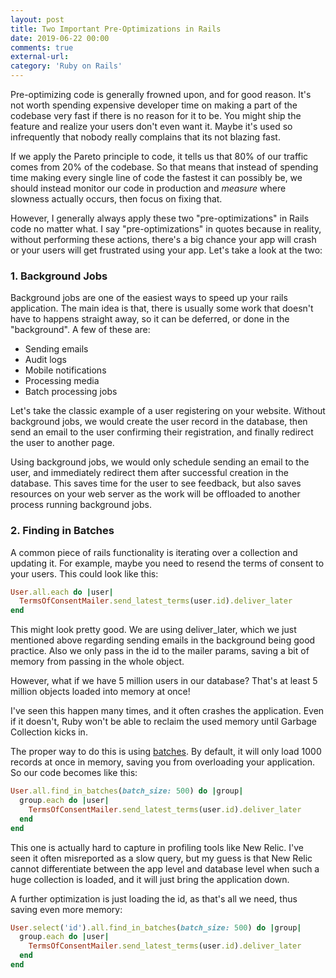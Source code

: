 ```yaml
---
layout: post
title: Two Important Pre-Optimizations in Rails
date: 2019-06-22 00:00
comments: true
external-url:
category: 'Ruby on Rails'
---
```


Pre-optimizing code is generally frowned upon, and for good reason. It's not worth spending expensive developer time on making a part of the codebase very fast if there is no reason for it to be. You might ship the feature and realize your users don't even want it. Maybe it's used so infrequently that nobody really complains that its not blazing fast.

If we apply the Pareto principle to code, it tells us that 80% of our traffic comes from 20% of the codebase. So that means that instead of spending time making every single line of code the fastest it can possibly be, we should instead monitor our code in production and *measure* where slowness actually occurs, then focus on fixing that.

However, I generally always apply these two "pre-optimizations" in Rails code no matter what. I say "pre-optimizations" in quotes because in reality, without performing these actions, there's a big chance your app will crash or your users will get frustrated using your app. Let's take a look at the two:

### 1. Background Jobs

Background jobs are one of the easiest ways to speed up your rails application. The main idea is that, there is usually some work that doesn't have to happens straight away, so it can be deferred, or done in the "background". A few of these are:

* Sending emails
* Audit logs
* Mobile notifications
* Processing media
* Batch processing jobs

Let's take the classic example of a user registering on your website. Without background jobs, we would create the user record in the database, then send an email to the user confirming their registration, and finally redirect the user to another page.

Using background jobs, we would only schedule sending an email to the user, and immediately redirect them after successful creation in the database. This saves time for the user to see feedback, but also saves resources on your web server as the work will be offloaded to another process running background jobs.

### 2. Finding in Batches

A common piece of rails functionality is iterating over a collection and updating it. For example, maybe you need to resend the terms of consent to your users. This could look like this:

```ruby
User.all.each do |user|
  TermsOfConsentMailer.send_latest_terms(user.id).deliver_later
end
```

This might look pretty good. We are using deliver_later, which we just mentioned above regarding sending emails in the background being good practice. Also we only pass in the id to the mailer params, saving a bit of memory from passing in the whole object.

However, what if we have 5 million users in our database? That's at least 5 million objects loaded into memory at once!

I've seen this happen many times, and it often crashes the application. Even if it doesn't, Ruby won't be able to reclaim the used memory until Garbage Collection kicks in.

The proper way to do this is using [batches](https://api.rubyonrails.org/classes/ActiveRecord/Batches.html). By default, it will only load 1000 records at once in memory, saving you from overloading your application. So our code becomes like this:

```ruby
User.all.find_in_batches(batch_size: 500) do |group|
  group.each do |user|
    TermsOfConsentMailer.send_latest_terms(user.id).deliver_later
  end
end
```

This one is actually hard to capture in profiling tools like New Relic. I've seen it often misreported as a slow query, but my guess is that New Relic cannot differentiate between the app level and database level when such a huge collection is loaded, and it will just bring the application down.

A further optimization is just loading the id, as that's all we need, thus saving even more memory:

```ruby
User.select('id').all.find_in_batches(batch_size: 500) do |group|
  group.each do |user|
    TermsOfConsentMailer.send_latest_terms(user.id).deliver_later
  end
end

```